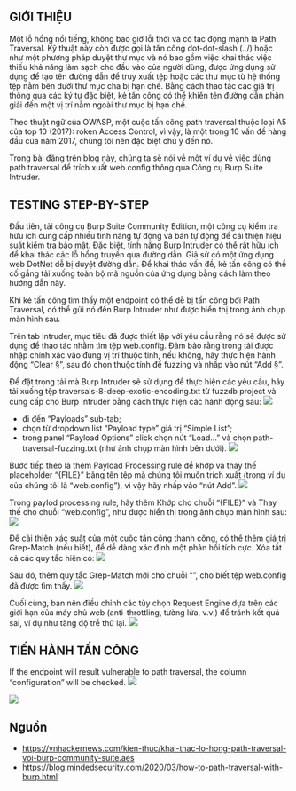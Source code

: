 ## GIỚI THIỆU

Một lỗ hổng nổi tiếng, không bao giờ lỗi thời và có tác động mạnh là Path Traversal. Kỹ thuật này còn được gọi là tấn công dot-dot-slash (../) hoặc như một phương pháp duyệt thư mục và nó bao gồm việc khai thác việc thiếu khả năng làm sạch cho đầu vào của người dùng, được ứng dụng sử dụng để tạo tên đường dẫn để truy xuất tệp hoặc các thư mục từ hệ thống tệp nằm bên dưới thư mục cha bị hạn chế.
Bằng cách thao tác các giá trị thông qua các ký tự đặc biệt, kẻ tấn công có thể khiến tên đường dẫn phân giải đến một vị trí nằm ngoài thư mục bị hạn chế.

Theo thuật ngữ của OWASP, một cuộc tấn công path traversal thuộc loại A5 của top 10 (2017): roken Access Control, vì vậy, là một trong 10 vấn đề hàng đầu của năm 2017, chúng tôi nên đặc biệt chú ý đến nó.

Trong bài đăng trên blog này, chúng ta sẽ nói về một ví dụ về việc dùng path traversal để trích xuất web.config thông qua Công cụ Burp Suite Intruder.

## TESTING STEP-BY-STEP

Đầu tiên, tải công cụ Burp Suite Community Edition, một công cụ kiểm tra hữu ích cung cấp nhiều tính năng tự động và bán tự động để cải thiện hiệu suất kiểm tra bảo mật.
Đặc biệt, tính năng Burp Intruder có thể rất hữu ích để khai thác các lỗ hổng truyền qua đường dẫn.
Giả sử có một ứng dụng web DotNet dễ bị duyệt đường dẫn. Để khai thác vấn đề, kẻ tấn công có thể cố gắng tải xuống toàn bộ mã nguồn của ứng dụng bằng cách làm theo hướng dẫn này.

Khi kẻ tấn công tìm thấy một endpoint có thể dễ bị tấn công bởi Path Traversal, có thể gửi nó đến Burp Intruder như được hiển thị trong ảnh chụp màn hình sau.

Trên tab Intruder, mục tiêu đã được thiết lập với yêu cầu rằng nó sẽ được sử dụng để thao tác nhằm tìm tệp web.config.
Đảm bảo rằng trọng tải được nhập chính xác vào đúng vị trí thuộc tính, nếu không, hãy thực hiện hành động “Clear §”, sau đó chọn thuộc tính để fuzzing và nhấp vào nút “Add §”.

Để đặt trọng tải mà Burp Intruder sẽ sử dụng để thực hiện các yêu cầu, hãy tải xuống tệp traversals-8-deep-exotic-encoding.txt  từ fuzzdb project  và cung cấp cho Burp Intruder bằng cách thực hiện các hành động sau:
![](https://vnhackernews.com/wp-content/uploads/2020/09/SendToIntruder.png)


* đi đến “Payloads” sub-tab;
* chọn từ dropdown list “Payload type” giá trị “Simple List”;
* trong panel “Payload Options” click chọn nút “Load…” và chọn path-traversal-fuzzing.txt (như ảnh chụp màn hình bên dưới).
![](https://vnhackernews.com/wp-content/uploads/2020/09/SendToIntruder-7.png)

Bước tiếp theo là thêm Payload Processing rule để khớp và thay thế placeholder “{FILE}” bằng tên tệp mà chúng tôi muốn trích xuất (trong ví dụ của chúng tôi là “web.config”), vì vậy hãy nhấp vào “nút Add”.
![](https://vnhackernews.com/wp-content/uploads/2020/09/SendToIntruder-1.png)

Trong paylod processing rule, hãy thêm Khớp cho chuỗi “{FILE}” và Thay thế cho chuỗi “web.config”, như được hiển thị trong ảnh chụp màn hình sau:
![](https://vnhackernews.com/wp-content/uploads/2020/09/SendToIntruder-2.png)

Để cải thiện xác suất của một cuộc tấn công thành công, có thể thêm giá trị Grep-Match (nếu biết), để dễ dàng xác định một phản hồi tích cực.
Xóa tất cả các quy tắc hiện có:
![](https://vnhackernews.com/wp-content/uploads/2020/09/SendToIntruder-3.png)

Sau đó, thêm quy tắc Grep-Match mới cho chuỗi “”, cho biết tệp web.config đã được tìm thấy.
![](https://vnhackernews.com/wp-content/uploads/2020/09/SendToIntruder-4.png)

Cuối cùng, bạn nên điều chỉnh các tùy chọn Request Engine dựa trên các giới hạn của máy chủ web (anti-throttling, tường lửa, v.v.) để tránh kết quả sai, ví dụ như tăng độ trễ thử lại.
![](https://vnhackernews.com/wp-content/uploads/2020/09/SendToIntruder-8.png)

## TIẾN HÀNH TẤN CÔNG

If the endpoint will result vulnerable to path traversal, the column “configuration” will be checked.
![](https://vnhackernews.com/wp-content/uploads/2020/09/SendToIntruder-5.png)

![](https://vnhackernews.com/wp-content/uploads/2020/09/SendToIntruder-6.png)

## Nguồn

* https://vnhackernews.com/kien-thuc/khai-thac-lo-hong-path-traversal-voi-burp-community-suite.aes
* https://blog.mindedsecurity.com/2020/03/how-to-path-traversal-with-burp.html